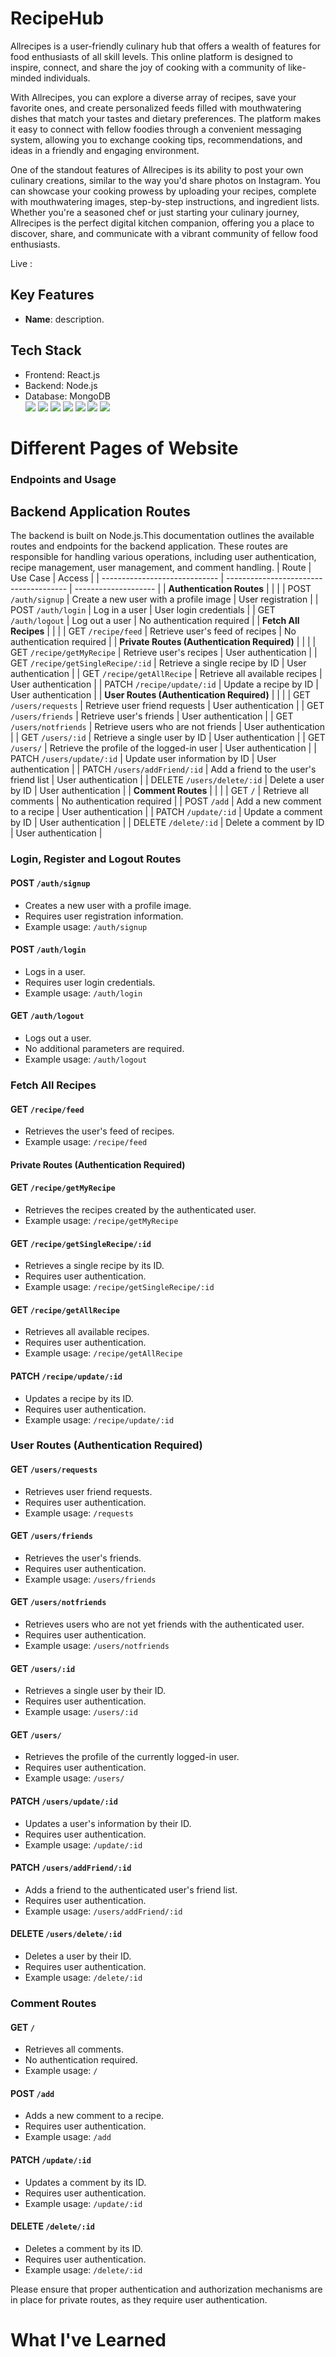 # RecipeHub

Allrecipes is a user-friendly culinary hub that offers a wealth of features for food enthusiasts of all skill levels. This online platform is designed to inspire, connect, and share the joy of cooking with a community of like-minded individuals.

With Allrecipes, you can explore a diverse array of recipes, save your favorite ones, and create personalized feeds filled with mouthwatering dishes that match your tastes and dietary preferences. The platform makes it easy to connect with fellow foodies through a convenient messaging system, allowing you to exchange cooking tips, recommendations, and ideas in a friendly and engaging environment.

One of the standout features of Allrecipes is its ability to post your own culinary creations, similar to the way you'd share photos on Instagram. You can showcase your cooking prowess by uploading your recipes, complete with mouthwatering images, step-by-step instructions, and ingredient lists. Whether you're a seasoned chef or just starting your culinary journey, Allrecipes is the perfect digital kitchen companion, offering you a place to discover, share, and communicate with a vibrant community of fellow food enthusiasts.

Live : 

## Key Features

- **Name**: description.

## Tech Stack

- Frontend: React.js
- Backend: Node.js
- Database: MongoDB
  <br>![](https://img.shields.io/badge/React-20232A?style=for-the-badge&logo=react&logoColor=61DAFB)
![](https://img.shields.io/badge/Node.js-43853D?style=for-the-badge&logo=node.js&logoColor=white)
![](https://img.shields.io/badge/MongoDB-47A248?style=for-the-badge&logo=mongodb&logoColor=white)
![](https://img.shields.io/badge/CSS3-1572B6?style=for-the-badge&logo=css3&logoColor=white)
![](https://img.shields.io/badge/Babel-F9DC3E?style=for-the-badge&logo=babel&logoColor=white)
![](https://img.shields.io/badge/Chakra--UI-319795?style=for-the-badge&logo=chakra-ui&logoColor=white)
![](https://img.shields.io/badge/Redux-593D88?style=for-the-badge&logo=redux&logoColor=white)

# Different Pages of Website





### Endpoints and Usage
## Backend Application Routes

The backend is built on Node.js.This documentation outlines the available routes and endpoints for the backend application. These routes are responsible for handling various operations, including user authentication, recipe management, user management, and comment handling.
| Route                        | Use Case                               | Access               |
| ----------------------------- | -------------------------------------- | -------------------- |
| **Authentication Routes**    |                                        |                      |
| POST `/auth/signup`          | Create a new user with a profile image | User registration    |
| POST `/auth/login`           | Log in a user                          | User login credentials |
| GET `/auth/logout`           | Log out a user                         | No authentication required |
| **Fetch All Recipes**        |                                        |                      |
| GET `/recipe/feed`           | Retrieve user's feed of recipes       | No authentication required |
| **Private Routes (Authentication Required)** |                                |                      |
| GET `/recipe/getMyRecipe`    | Retrieve user's recipes                | User authentication  |
| GET `/recipe/getSingleRecipe/:id` | Retrieve a single recipe by ID  | User authentication  |
| GET `/recipe/getAllRecipe`   | Retrieve all available recipes         | User authentication  |
| PATCH `/recipe/update/:id`   | Update a recipe by ID                  | User authentication  |
| **User Routes (Authentication Required)** |                              |                      |
| GET `/users/requests`        | Retrieve user friend requests         | User authentication  |
| GET `/users/friends`         | Retrieve user's friends                | User authentication  |
| GET `/users/notfriends`      | Retrieve users who are not friends    | User authentication  |
| GET `/users/:id`             | Retrieve a single user by ID          | User authentication  |
| GET `/users/`                | Retrieve the profile of the logged-in user | User authentication  |
| PATCH `/users/update/:id`    | Update user information by ID         | User authentication  |
| PATCH `/users/addFriend/:id` | Add a friend to the user's friend list | User authentication  |
| DELETE `/users/delete/:id`   | Delete a user by ID                    | User authentication  |
| **Comment Routes**           |                                        |                      |
| GET `/`                      | Retrieve all comments                  | No authentication required |
| POST `/add`                  | Add a new comment to a recipe          | User authentication  |
| PATCH `/update/:id`          | Update a comment by ID                 | User authentication  |
| DELETE `/delete/:id`         | Delete a comment by ID                 | User authentication  |


### Login, Register and Logout Routes

#### POST `/auth/signup`

- Creates a new user with a profile image.
- Requires user registration information.
- Example usage: `/auth/signup`

#### POST `/auth/login`

- Logs in a user.
- Requires user login credentials.
- Example usage: `/auth/login`

#### GET `/auth/logout`

- Logs out a user.
- No additional parameters are required.
- Example usage: `/auth/logout`

### Fetch All Recipes

#### GET `/recipe/feed`

- Retrieves the user's feed of recipes.
- Example usage: `/recipe/feed`


#### Private Routes (Authentication Required)

#### GET `/recipe/getMyRecipe`

- Retrieves the recipes created by the authenticated user.
- Example usage: `/recipe/getMyRecipe`

#### GET `/recipe/getSingleRecipe/:id`

- Retrieves a single recipe by its ID.
- Requires user authentication.
- Example usage: `/recipe/getSingleRecipe/:id`

#### GET `/recipe/getAllRecipe`

- Retrieves all available recipes.
- Requires user authentication.
- Example usage: `/recipe/getAllRecipe`

#### PATCH `/recipe/update/:id`

- Updates a recipe by its ID.
- Requires user authentication.
- Example usage: `/recipe/update/:id`
  
### User Routes (Authentication Required)

#### GET `/users/requests`

- Retrieves user friend requests.
- Requires user authentication.
- Example usage: `/requests`

#### GET `/users/friends`

- Retrieves the user's friends.
- Requires user authentication.
- Example usage: `/users/friends`

#### GET `/users/notfriends`

- Retrieves users who are not yet friends with the authenticated user.
- Requires user authentication.
- Example usage: `/users/notfriends`

#### GET `/users/:id`

- Retrieves a single user by their ID.
- Requires user authentication.
- Example usage: `/users/:id`

#### GET `/users/`

- Retrieves the profile of the currently logged-in user.
- Requires user authentication.
- Example usage: `/users/`

#### PATCH `/users/update/:id`

- Updates a user's information by their ID.
- Requires user authentication.
- Example usage: `/update/:id`

#### PATCH `/users/addFriend/:id`

- Adds a friend to the authenticated user's friend list.
- Requires user authentication.
- Example usage: `/users/addFriend/:id`

#### DELETE `/users/delete/:id`

- Deletes a user by their ID.
- Requires user authentication.
- Example usage: `/delete/:id`

### Comment Routes

#### GET `/`

- Retrieves all comments.
- No authentication required.
- Example usage: `/`

#### POST `/add`

- Adds a new comment to a recipe.
- Requires user authentication.
- Example usage: `/add`

#### PATCH `/update/:id`

- Updates a comment by its ID.
- Requires user authentication.
- Example usage: `/update/:id`

#### DELETE `/delete/:id`

- Deletes a comment by its ID.
- Requires user authentication.
- Example usage: `/delete/:id`


Please ensure that proper authentication and authorization mechanisms are in place for private routes, as they require user authentication.





# What I've Learned


